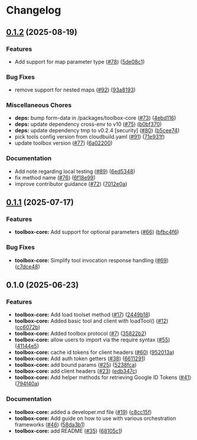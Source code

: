 # Changelog

## [0.1.2](https://github.com/googleapis/mcp-toolbox-sdk-js/compare/core-v0.1.1...core-v0.1.2) (2025-08-19)


### Features

* Add support for map parameter type ([#78](https://github.com/googleapis/mcp-toolbox-sdk-js/issues/78)) ([5de08c1](https://github.com/googleapis/mcp-toolbox-sdk-js/commit/5de08c10368ffe67ccb776ecda6cdab0a1a76484))


### Bug Fixes

* remove support for nested maps ([#92](https://github.com/googleapis/mcp-toolbox-sdk-js/issues/92)) ([93a8193](https://github.com/googleapis/mcp-toolbox-sdk-js/commit/93a81931a62a1f9e79290da20359c3242404d561))


### Miscellaneous Chores

* **deps:** bump form-data in /packages/toolbox-core ([#73](https://github.com/googleapis/mcp-toolbox-sdk-js/issues/73)) ([4ebd116](https://github.com/googleapis/mcp-toolbox-sdk-js/commit/4ebd116a6f866fc943add43871d5f261b2200346))
* **deps:** update dependency cross-env to v10 ([#75](https://github.com/googleapis/mcp-toolbox-sdk-js/issues/75)) ([b0bf370](https://github.com/googleapis/mcp-toolbox-sdk-js/commit/b0bf37019570442886d07a69edb536403079740d))
* **deps:** update dependency tmp to v0.2.4 [security] ([#80](https://github.com/googleapis/mcp-toolbox-sdk-js/issues/80)) ([b5cee74](https://github.com/googleapis/mcp-toolbox-sdk-js/commit/b5cee74c65aa6e94a2c4907631423164d5650bd2))
* pick tools config version from cloudbuild.yaml ([#91](https://github.com/googleapis/mcp-toolbox-sdk-js/issues/91)) ([71e931f](https://github.com/googleapis/mcp-toolbox-sdk-js/commit/71e931f7aa8f0da6540ff845494627a8bb192015))
* update toolbox version ([#77](https://github.com/googleapis/mcp-toolbox-sdk-js/issues/77)) ([6a02200](https://github.com/googleapis/mcp-toolbox-sdk-js/commit/6a022006c5d4ee2abd1683a17d4ab247f8eed928))


### Documentation

* Add note regarding local testing ([#89](https://github.com/googleapis/mcp-toolbox-sdk-js/issues/89)) ([6ed5348](https://github.com/googleapis/mcp-toolbox-sdk-js/commit/6ed53481a89d459c057352c7db237326dd10b35f))
* fix method name ([#76](https://github.com/googleapis/mcp-toolbox-sdk-js/issues/76)) ([6f18e99](https://github.com/googleapis/mcp-toolbox-sdk-js/commit/6f18e99242533a0313c8c27206127b22927626d2))
* improve contributor guidance ([#72](https://github.com/googleapis/mcp-toolbox-sdk-js/issues/72)) ([7012e0a](https://github.com/googleapis/mcp-toolbox-sdk-js/commit/7012e0a477872db6e68a535a67acb772ed6ca2e1))

## [0.1.1](https://github.com/googleapis/mcp-toolbox-sdk-js/compare/core-v0.1.0...core-v0.1.1) (2025-07-17)


### Features

* **toolbox-core:** Add support for optional parameters ([#66](https://github.com/googleapis/mcp-toolbox-sdk-js/issues/66)) ([bfbc4f6](https://github.com/googleapis/mcp-toolbox-sdk-js/commit/bfbc4f66d62688aee2754a2ef73d78af5c075306))


### Bug Fixes

* **toolbox-core:** Simplify tool invocation response handling ([#69](https://github.com/googleapis/mcp-toolbox-sdk-js/issues/69)) ([c7dce48](https://github.com/googleapis/mcp-toolbox-sdk-js/commit/c7dce4844462ddf415872257c217808791ad5e9a))

## 0.1.0 (2025-06-23)


### Features

* **toolbox-core:** Add load toolset method ([#17](https://github.com/googleapis/mcp-toolbox-sdk-js/issues/17)) ([2449b18](https://github.com/googleapis/mcp-toolbox-sdk-js/commit/2449b186778090bf0e3a352a08f961de584208bc))
* **toolbox-core:** Added basic tool and client with loadTool() ([#12](https://github.com/googleapis/mcp-toolbox-sdk-js/issues/12)) ([cc6072b](https://github.com/googleapis/mcp-toolbox-sdk-js/commit/cc6072bf7f5e4d8a74c87b7e3900ec6f6e3179db))
* **toolbox-core:** Added toolbox protocol ([#7](https://github.com/googleapis/mcp-toolbox-sdk-js/issues/7)) ([35822b2](https://github.com/googleapis/mcp-toolbox-sdk-js/commit/35822b22ea423e7c1a514f1ab8240b320bf0f14f))
* **toolbox-core:** allow users to import via the require syntax ([#55](https://github.com/googleapis/mcp-toolbox-sdk-js/issues/55)) ([41144e5](https://github.com/googleapis/mcp-toolbox-sdk-js/commit/41144e5697b17f452ee5b8efd01bc4bbecca1b91))
* **toolbox-core:** cache id tokens for client headers ([#60](https://github.com/googleapis/mcp-toolbox-sdk-js/issues/60)) ([952013a](https://github.com/googleapis/mcp-toolbox-sdk-js/commit/952013a43e5e6afae262cc3194f906383b475c7d))
* **toolbox-core:** Add auth token getters ([#38](https://github.com/googleapis/mcp-toolbox-sdk-js/issues/38)) ([6611291](https://github.com/googleapis/mcp-toolbox-sdk-js/commit/661129160801f7f89de4fe7920017b4b23524ab7))
* **toolbox-core:** add bound params ([#25](https://github.com/googleapis/mcp-toolbox-sdk-js/issues/25)) ([5238fca](https://github.com/googleapis/mcp-toolbox-sdk-js/commit/5238fca1321a13aaf20b1958fbf4422d6d563968))
* **toolbox-core:** add client headers ([#23](https://github.com/googleapis/mcp-toolbox-sdk-js/issues/23)) ([edb347c](https://github.com/googleapis/mcp-toolbox-sdk-js/commit/edb347c7256dbd4434ad4e8b52ba71c53351b80a))
* **toolbox-core:** Add helper methods for retrieving Google ID Tokens ([#41](https://github.com/googleapis/mcp-toolbox-sdk-js/issues/41)) ([794f40a](https://github.com/googleapis/mcp-toolbox-sdk-js/commit/794f40a98e59d902b2593e2f26182aaf72c88923))


### Documentation

* **toolbox-core:** added a developer.md file ([#19](https://github.com/googleapis/mcp-toolbox-sdk-js/issues/19)) ([c8cc15f](https://github.com/googleapis/mcp-toolbox-sdk-js/commit/c8cc15f20bcfe1962c5301c9952deaa385ecab16))
* **toolbox-core:** Add guide on how to use with various orchestration frameworks ([#46](https://github.com/googleapis/mcp-toolbox-sdk-js/issues/46)) ([58da3b1](https://github.com/googleapis/mcp-toolbox-sdk-js/commit/58da3b1e25cc0f029105f8c3daf42347ec34d139))
* **toolbox-core:** add README ([#35](https://github.com/googleapis/mcp-toolbox-sdk-js/issues/35)) ([68105c1](https://github.com/googleapis/mcp-toolbox-sdk-js/commit/68105c1e98298efc6290e4a1ae6d9a792850150a))
